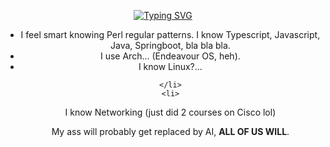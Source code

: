 


<div align="center">
  
  <a href="https://git.io/typing-svg"><img src="https://readme-typing-svg.demolab.com?font=Hack&duration=2000&pause=1&color=0D692C&center=true&vCenter=true&multiline=true&width=435&height=74&lines=%24.%2Fusr%2Fbin%2Fwhoami;%3E+stiratto" alt="Typing SVG" /></a>
  
</div>

<div align="center">
  <ul>
  <li>
    I feel smart knowing Perl regular patterns. I know Typescript, Javascript, Java, Springboot, bla bla bla.    
  </li>
    <li>
I use Arch... (Endeavour OS, heh).
    </li>
    <li>
I know Linux?...
    
    </li>
    <li>
I know Networking (just did 2 courses on Cisco lol)
    </li>
My ass will probably get replaced by AI, **ALL OF US WILL**.
    
  </ul>
</div>
